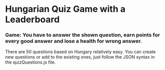 <h1>Hungarian Quiz Game with a Leaderboard</h1>
<h3>Game: You have to answer the shown question, earn points for every good answer and lose a health for wrong answer.</h3>
<p>There are 50 questions based on Hungary relatively easy. You can create new questions or add to the existing ones, just follow the JSON syntax in the quizQuestions.js file.</p>
